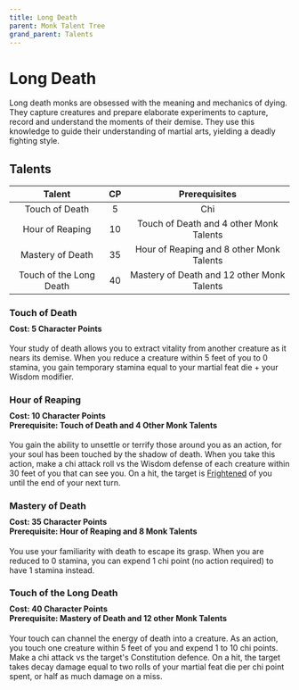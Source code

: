 ```yaml
---
title: Long Death
parent: Monk Talent Tree
grand_parent: Talents
---
```


# Long Death
Long death monks are obsessed with the meaning and mechanics of dying. They capture creatures and prepare elaborate experiments to capture, record and understand the moments of their demise. They use this knowledge to guide their understanding of martial arts, yielding a deadly fighting style.

## Talents

| Talent | CP | Prerequisites |
|:------:|:--:|:-------------:|
| Touch of Death          | 5  | Chi |
| Hour of Reaping         | 10 | Touch of Death and 4 other Monk Talents |
| Mastery of Death        | 35 | Hour of Reaping and 8 other Monk Talents |
| Touch of the Long Death | 40 | Mastery of Death and 12 other Monk Talents |

### Touch of Death

<div style="margin-top:-10px;"></div>

#### **Cost:** 5 Character Points
Your study of death allows you to extract vitality from another creature as it nears its demise. When you reduce a creature within 5 feet of you to 0 stamina, you gain temporary stamina equal to your martial feat die + your Wisdom modifier.

### Hour of Reaping

<div style="margin-top:-10px;"></div>

#### **Cost:** 10 Character Points<br>**Prerequisite:** Touch of Death and 4 Other Monk Talents
You gain the ability to unsettle or terrify those around you as an action, for your soul has been touched by the shadow of death. When you take this action, make a chi attack roll vs the Wisdom defense of each creature within 30 feet of you that can see you. On a hit, the target is [Frightened](https://stormchaserroleplaying.com/stormchaserRPG/Conditions/Frightened/) of you until the end of your next turn.

### Mastery of Death

<div style="margin-top:-10px;"></div>

#### **Cost:** 35 Character Points<br>**Prerequisite:** Hour of Reaping and 8 Monk Talents
You use your familiarity with death to escape its grasp. When you are reduced to 0 stamina, you can expend 1 chi point (no action required) to have 1 stamina instead.

### Touch of the Long Death

<div style="margin-top:-10px;"></div>

#### **Cost:** 40 Character Points<br>**Prerequisite:** Mastery of Death and 12 other Monk Talents
Your touch can channel the energy of death into a creature. As an action, you touch one creature within 5 feet of you and expend 1 to 10 chi points. Make a chi attack vs the target's Constitution defence. On a hit, the target takes decay damage equal to two rolls of your martial feat die per chi point spent, or half as much damage on a miss.
